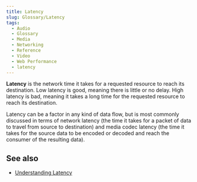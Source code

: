 ```yaml
---
title: Latency
slug: Glossary/Latency
tags:
  - Audio
  - Glossary
  - Media
  - Networking
  - Reference
  - Video
  - Web Performance
  - latency
---
```

<p><strong>Latency</strong> is the network time it takes for a requested resource to reach its destination. Low latency is good, meaning there is little or no delay. High latency is bad, meaning it takes a long time for the requested resource to reach its destination.</p>

<p>Latency can be a factor in any kind of data flow, but is most commonly discussed in terms of network latency (the time it takes for a packet of data to travel from source to destination) and media codec latency (the time it takes for the source data to be encoded or decoded and reach the consumer of the resulting data).</p>

<h2 id="see_also">See also</h2>

<ul>
 <li><a href="/en-US/docs/Web/Performance/Understanding_latency">Understanding Latency</a></li>
</ul>
